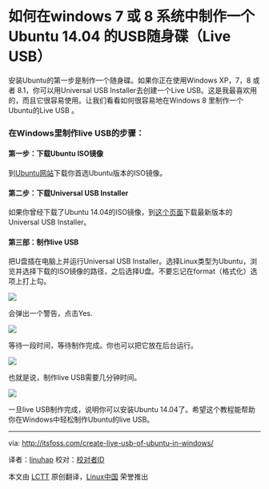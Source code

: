如何在windows 7 或 8 系统中制作一个Ubuntu 14.04 的USB随身碟（Live USB）
================================================================================
安装Ubuntu的第一步是制作一个随身碟。如果你正在使用Windows XP，7，8 或者 8.1，你可以用Universal USB Installer去创建一个Live USB。这是我最喜欢用的，而且它很容易使用。让我们看看如何很容易地在Windows 8 里制作一个Ubuntu的Live USB 。

### 在Windows里制作live USB的步骤： ###

#### 第一步：下载Ubuntu ISO镜像 ####

到[Ubuntu网站][1]下载你首选Ubuntu版本的ISO镜像。

#### 第二步：下载Universal USB Installer ####

如果你曾经下载了Ubuntu 14.04的ISO镜像，到[这个页面][2]下载最新版本的Universal USB Installer。

#### 第三部：制作live USB ####

把U盘插在电脑上并运行Universal USB Installer。选择Linux类型为Ubuntu，浏览并选择下载的ISO镜像的路径，之后选择U盘。不要忘记在format（格式化）选项上打上勾。

![](http://itsfoss.com/wp-content/uploads/2014/05/Create_Live_USB_Ubuntu_1404.png)

会弹出一个警告，点击Yes.

![](http://itsfoss.com/wp-content/uploads/2014/05/Create_Live_USB_Ubuntu_1404_1.png)

等待一段时间，等待制作完成。你也可以把它放在后台运行。

![](http://itsfoss.com/wp-content/uploads/2014/05/Create_Live_USB_Ubuntu_1404_2.png)

也就是说，制作live USB需要几分钟时间。

![](http://itsfoss.com/wp-content/uploads/2014/05/Create_Live_USB_Ubuntu_1404_3.png)

一旦live USB制作完成，说明你可以安装Ubuntu 14.04了。希望这个教程能帮助你在Windows中轻松制作Ubuntu的live USB。

--------------------------------------------------------------------------------

via: http://itsfoss.com/create-live-usb-of-ubuntu-in-windows/

译者：[linuhap](https://github.com/linuhap) 校对：[校对者ID](https://github.com/校对者ID)

本文由 [LCTT](https://github.com/LCTT/TranslateProject) 原创翻译，[Linux中国](http://linux.cn/) 荣誉推出

[1]:http://www.ubuntu.com/download/desktop/
[2]:http://www.pendrivelinux.com/universal-usb-installer-easy-as-1-2-3/
